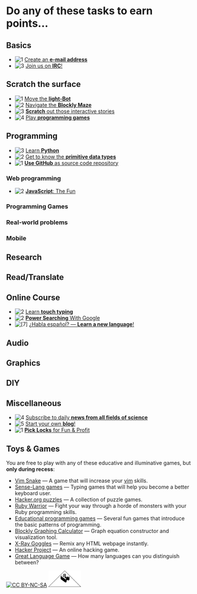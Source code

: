 Do any of these tasks to earn points...
=======================================

<!--- Task rating format: ![[max_points_awarded]][difficulty_level]
      Manipulate max_points_awarded value so as to
        minimize points inflation,
        encourage engagement in targeted activities, and
        balance the overall results so as to
          maintain the highest level of competitiveness.
-->

Basics
------
* ![[1]][1] [Create an **e-mail address**](tasks/create_email_address.md)
* ![[3]][1] [Join us on **IRC**!](tasks/irc.md)

Scratch the surface
-------------------
* ![[1]][0] [Move the **light-Bot**](http://educative-games.org/#programming/light-bot-2)
* ![[2]][1] [Navigate the **Blockly Maze**](tasks/scratch_blockly_maze.md)
* ![[3]][2] [**Scratch** out those interactive stories](tasks/scratch.md)
* ![[4]][0] [Play **programming games**](tasks/play_games.md)

Programming
-----------
* ![[3]][2] [Learn **Python**](tasks/learn_python.md)
* ![[2]][1] [Get to know the **primitive data types**](tasks/data_types.md)
* ![[1]][1] [**Use GitHub** as source code repository](tasks/create_git.md)

### Web programming ###
* ![[2]][2] [**JavaScript**: The Fun](tasks/javascript_fun.md)

### Programming Games ###

### Real-world problems ###

### Mobile ###

Research
--------

Read/Translate
--------------

Online Course
-------------
* ![[2]][1] [Learn **touch typing**](tasks/touch_typing.md)
* ![[2]][2] [**Power Searching** With Google](tasks/power_searching_google.md)
* ![[7]][0] [¿Habla español? — **Learn a new language**!](tasks/new_language.md)

Audio
-----

Graphics
-----

DIY
---

Miscellaneous
-------------
* ![[4]][1] [Subscribe to daily **news from all fields of science**](tasks/zeitnews.md)
* ![[5]][1] [Start your own **blog**!](tasks/write_blog.md)
* ![[1]][1] [**Pick Locks** for Fun & Profit](tasks/lockpicking.md)

Toys & Games
------------
You are free to play with any of these educative and illuminative games, but **only during recess**:
* [Vim Snake](http://www.vimsnake.com/) — A game that will increase your [vim](tasks/advanced_text_editing.md) skills.
* [Sense-Lang games](http://games.sense-lang.org/) — Typing games that will help you become a better keyboard user.
* [Hacker.org puzzles](http://www.hacker.org/) — A collection of puzzle games.
* [Ruby Warrior](https://www.bloc.io/ruby-warrior/) — Fight your way through a horde of monsters with your Ruby programming skills.
* [Educational programming games](http://educative-games.org/) — Several fun games that introduce the basic patterns of programming.
* [Blockly Graphing Calculator](http://blockly-demo.appspot.com/static/apps/graph/index.html#nu7gas) — Graph equation constructor and visualization tool.
* [X-Ray Goggles](https://goggles.webmaker.org/) — Remix any HTML webpage instantly.
* [Hacker Project](http://www.hacker-project.com/) — An online hacking game.
* [Great Language Game](http://greatlanguagegame.com/) — How many languages can you distinguish between?


[0]: https://github.com/CoderDojoSI/ideas/raw/master/tasks/resources/level_0.png "Level: ?"
[1]: https://github.com/CoderDojoSI/ideas/raw/master/tasks/resources/level_1.png "Level: easy"
[2]: https://github.com/CoderDojoSI/ideas/raw/master/tasks/resources/level_2.png "Level: novice"
[3]: https://github.com/CoderDojoSI/ideas/raw/master/tasks/resources/level_3.png "Level: intermediate"
[4]: https://github.com/CoderDojoSI/ideas/raw/master/tasks/resources/level_4.png "Level: advanced"
[5]: https://github.com/CoderDojoSI/ideas/raw/master/tasks/resources/level_5.png "Level: master"


[![CC BY-NC-SA](http://i.creativecommons.org/l/by-nc-sa/3.0/88x31.png)](http://creativecommons.org/licenses/by-nc-sa/3.0/)
![Kopimi](https://github.com/CoderDojoSI/ideas/raw/master/tasks/resources/kopimi.png)

<!--[if IE]>
[![Upgrade to Firefox](https://affiliates.mozilla.org/media/uploads/banners/c666430dcaa75c9f45beb5ece850f794747d1302.png)](http://affiliates.mozilla.org/link/banner/44894)
<![endif]-->
